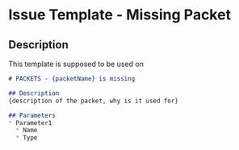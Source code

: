 # Issue Template - Missing Packet

## Description
This template is supposed to be used on 


```md
# PACKETS - {packetName} is missing

## Description
{description of the packet, why is it used for}

## Parameters
* Parameter1
  * Name
  * Type
```